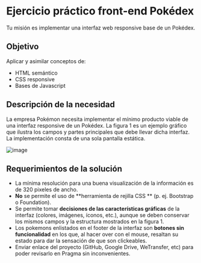 # Ejercicio práctico front-end Pokédex
Tu misión es implementar una interfaz web responsive base de un Pokédex.
## Objetivo
Aplicar y asimilar conceptos de:

- HTML semántico
- CSS responsive
- Bases de Javascript

## Descripción de la necesidad
La empresa Pokémon necesita implementar el mínimo producto viable de una interfaz responsive de un Pokédex.
La figura 1 es un ejemplo gráfico que ilustra los campos y partes principales que debe llevar dicha interfaz.
La implementación consta de una sola pantalla estática.

![image](https://user-images.githubusercontent.com/103198977/233898605-c8416197-0baf-4bcc-b774-7cf66a320d21.png)

## Requerimientos de la solución
- La mínima resolución para una buena visualización de la información es de 320 pixeles de ancho.
- **No** se permite el uso de **herramienta de rejilla CSS ** (p. ej. Bootstrap o Foundation).
- Se permite tomar **decisiones de las características gráficas** de la interfaz (colores, imágenes, íconos, etc.), aunque se deben conservar los mismos campos y la estructura mostrados en la figura 1. 
- Los pokemons enlistados en el footer de la interfaz son **botones sin funcionalidad** en los que, al hacer over con el mouse, resaltan su estado para dar la sensación de que son clickeables.  
- Enviar enlace del proyecto (GitHub, Google Drive, WeTransfer, etc) para poder revisarlo en Pragma sin inconvenientes.
